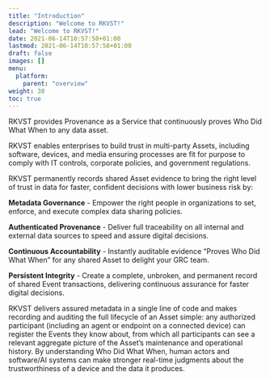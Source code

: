 ```yaml
---
title: "Introduction"
description: "Welcome to RKVST!"
lead: "Welcome to RKVST!"
date: 2021-06-14T10:57:58+01:00
lastmod: 2021-06-14T10:57:58+01:00
draft: false
images: []
menu: 
  platform:
    parent: "overview"
weight: 30
toc: true
---
```


RKVST provides Provenance as a Service that continuously proves Who Did What When to any data asset. 

RKVST enables enterprises to build trust in multi-party Assets, including software, devices, and media ensuring processes are fit for purpose to comply with IT controls, corporate policies, and government regulations.

RKVST permanently records shared Asset evidence to bring the right level of trust in data for faster, confident decisions with lower business risk by:

**Metadata Governance** - Empower the right people in organizations to set, enforce, and execute complex data sharing policies.

**Authenticated Provenance** - Deliver full traceability on all internal and external data sources to speed and assure digital decisions.

**Continuous Accountability** - Instantly auditable evidence “Proves Who Did What When” for any shared Asset to delight your GRC team.

**Persistent Integrity** - Create a complete, unbroken, and permanent record of shared Event transactions, delivering continuous assurance for faster digital decisions.

RKVST delivers assured metadata in a single line of code and makes recording and auditing the full lifecycle of an Asset simple: any authorized participant (including an agent or endpoint on a connected device) can register the Events they know about, from which all participants can see a relevant aggregate picture of the Asset’s maintenance and operational history. By understanding Who Did What When, human actors and software/AI systems can make stronger real-time judgments about the trustworthiness of a device and the data it produces.